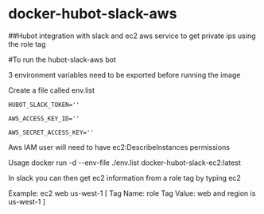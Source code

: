 # docker-hubot-slack-aws

##Hubot integration with slack and ec2 aws service to get private ips using the role tag

#To run the hubot-slack-aws bot

3 environment variables need to be exported before running the image

Create a file called env.list

`HUBOT_SLACK_TOKEN=''`

`AWS_ACCESS_KEY_ID=''`

`AWS_SECRET_ACCESS_KEY=''`

Aws IAM user will need to have ec2:DescribeInstances permissions

Usage
docker run -d --env-file ./env.list docker-hubot-slack-ec2:latest

In slack you can then get ec2 information from a role tag by typing ec2 <tagvalue> <region>

Example: ec2 web us-west-1 [ Tag Name: role Tag Value: web and region is us-west-1 ]
